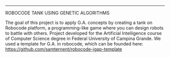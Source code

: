 ------------------------------------------------
ROBOCODE TANK USING GENETIC ALGORITHMS

The goal of this project is to apply G.A. concepts by creating a tank on Robocode platform, a programming-like game where you can design robots to battle with others. Project developed for the Artificial Intelligence course of Computer Science degree in Federal University of Campina Grande. We used a template for G.A. in robocode, which can be founded here: https://github.com/samternent/robocode-jgap-template
